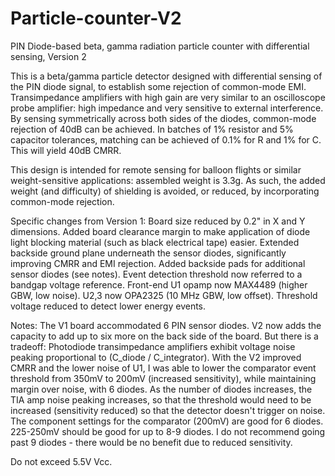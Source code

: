 # Particle-counter-V2
PIN Diode-based beta, gamma radiation particle counter with differential sensing, Version 2

This is a beta/gamma particle detector designed with differential sensing of the PIN diode signal, to establish some rejection of common-mode EMI. Transimpedance amplifiers with high gain are very similar to an oscilloscope probe amplifier: high impedance and very sensitive to external interference. By sensing symmetrically across both sides of the diodes, common-mode rejection of 40dB can be achieved. In batches of 1% resistor and 5% capacitor tolerances, matching can be achieved of 0.1% for R and 1% for C. This will yield 40dB CMRR.

This design is intended for remote sensing for balloon flights or similar weight-sensitive applications: assembled weight is 3.3g. As such, the added weight (and difficulty) of shielding is avoided, or reduced, by incorporating common-mode rejection.

Specific changes from Version 1:
Board size reduced by 0.2" in X and Y dimensions. Added board clearance margin to make application of diode light blocking material (such as black electrical tape) easier. Extended backside ground plane underneath the sensor diodes, significantly improving CMRR and EMI rejection. Added backside pads for additional sensor diodes (see notes). Event detection threshold now referred to a bandgap voltage reference. Front-end U1 opamp now MAX4489 (higher GBW, low noise). U2,3 now OPA2325 (10 MHz GBW, low offset). Threshold voltage reduced to detect lower energy events.

Notes: The V1 board accommodated 6 PIN sensor diodes. V2 now adds the capacity to add up to six more on the back side of the board. But there is a tradeoff: Photodiode transimpedance amplifiers exhibit voltage noise peaking proportional to (C_diode / C_integrator). With the V2 improved CMRR and the lower noise of U1, I was able to lower the comparator event threshold from 350mV to 200mV (increased sensitivity), while maintaining margin over noise, with 6 diodes. As the number of diodes increases, the TIA amp noise peaking increases, so that the threshold would need to be increased (sensitivity reduced) so that the detector doesn't trigger on noise. The component settings for the comparator (200mV) are good for 6 diodes. 225-250mV should be good for up to 8-9 diodes. I do not recommend going past 9 diodes - there would be no benefit due to reduced sensitivity.

Do not exceed 5.5V Vcc.
